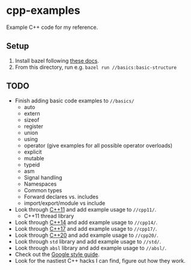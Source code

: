 # cpp-examples

Example C++ code for my reference.

## Setup

1.  Install bazel following [these docs](https://docs.bazel.build/versions/master/install-ubuntu.html).
2.  From this directory, run e.g. `bazel run //basics:basic-structure`

## TODO

*   Finish adding basic code examples to `//basics/`
    *   auto
    *   extern
    *   sizeof
    *   register
    *   union
    *   using
    *   operator (give examples for all possible operator overloads)
    *   explicit
    *   mutable
    *   typeid
    *   asm
    *   Signal handling
    *   Namespaces
    *   Common types
    *   Forward declares vs. includes
    *   import/export/module vs include
*   Look through [C++11](https://en.cppreference.com/w/cpp/11) and add example usage to `//cpp11/`.
    *   C++11 thread library
*   Look through [C++14](https://en.cppreference.com/w/cpp/14) and add example usage to `//cpp14/`.
*   Look through [C++17](https://en.cppreference.com/w/cpp/17) and add example usage to `//cpp17/`.
*   Look through [C++20](https://en.cppreference.com/w/cpp/20) and add example usage to `//cpp20/`.
*   Look through `std` library and add example usage to `//std/`.
*   Look through `absl` library and add example usage to `//absl/`.
*   Check out the [Google style guide](https://google.github.io/styleguide/cppguide.html).
*   Look for the nastiest C++ hacks I can find, figure out how they work.
